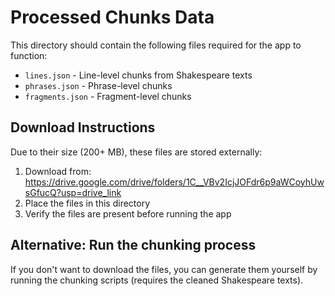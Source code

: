 # Processed Chunks Data

This directory should contain the following files required for the app to function:

- `lines.json` - Line-level chunks from Shakespeare texts
- `phrases.json` - Phrase-level chunks
- `fragments.json` - Fragment-level chunks

## Download Instructions

Due to their size (200+ MB), these files are stored externally:

1. Download from: https://drive.google.com/drive/folders/1C__VBv2IcjJOFdr6p9aWCoyhUwsGfucQ?usp=drive_link
2. Place the files in this directory
3. Verify the files are present before running the app

## Alternative: Run the chunking process

If you don't want to download the files, you can generate them yourself by running the chunking scripts (requires the cleaned Shakespeare texts).